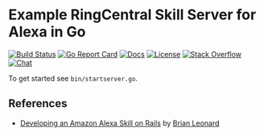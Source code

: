 # Example RingCentral Skill Server for Alexa in Go

[![Build Status][build-status-svg]][build-status-url]
[![Go Report Card][goreport-svg]][goreport-url]
[![Docs][docs-godoc-svg]][docs-godoc-url]
[![License][license-svg]][license-url]
[![Stack Overflow][stackoverflow-svg]][stackoverflow-url]
[![Chat][chat-svg]][chat-url]

To get started see `bin/startserver.go`.

## References

* [Developing an Amazon Alexa Skill on Rails](http://tech.taskrabbit.com/blog/2016/12/02/amazon-alexa-rails/) by [Brian Leonard](https://github.com/bleonard)

 [build-status-svg]: https://github.com/grokify/alexa-skill-ringcentral-go/workflows/go%20build/badge.svg?branch=master
 [build-status-url]: https://github.com/grokify/alexa-skill-ringcentral-go/actions/workflows/test.yaml
 [goreport-svg]: https://goreportcard.com/badge/github.com/grokify/alexa-skill-ringcentral-go
 [goreport-url]: https://goreportcard.com/report/github.com/grokify/alexa-skill-ringcentral-go
 [docs-godoc-svg]: https://img.shields.io/badge/reference-godoc-blue.svg
 [docs-godoc-url]: https://godoc.org/github.com/grokify/alexa-skill-ringcentral-go
 [license-svg]: https://img.shields.io/badge/license-MIT-blue.svg
 [license-url]: https://github.com/grokify/alexa-skill-ringcentral-go/blob/master/LICENSE.md
 [chat-svg]: https://img.shields.io/badge/chat-on%20glip-orange.svg
 [chat-url]: https://glipped.herokuapp.com/
 [stackoverflow-svg]: https://img.shields.io/badge/Stack%20Overflow-ringcentral-orange.svg
 [stackoverflow-url]: https://stackoverflow.com/questions/tagged/ringcentral
